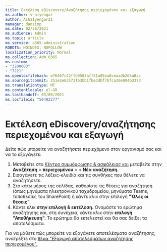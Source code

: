 ```yaml
---
title: Εκτέλεση eDiscovery/Αναζήτησης περιεχομένου και εξαγωγή
ms.author: v-aiyengar
author: AshaIyengar21
manager: dansimp
ms.date: 02/26/2021
ms.audience: Admin
ms.topic: article
ms.service: o365-administration
ROBOTS: NOINDEX, NOFOLLOW
localization_priority: Normal
ms.collection: Adm_O365
ms.custom:
- "3200003"
- "7221"
ms.openlocfilehash: e76467c42ffb9583aff51a05ea8ceaadb265a8ac
ms.sourcegitcommit: 251e2e82571fb3bb1fbe3dbf7bfca30e004b3373
ms.translationtype: MT
ms.contentlocale: el-GR
ms.lasthandoff: 03/05/2021
ms.locfileid: "50482277"
---
```

# <a name="perform-an-ediscoverycontent-search-and-export"></a>Εκτέλεση eDiscovery/αναζήτησης περιεχομένου και εξαγωγή

Δείτε πώς μπορείτε να αναζητήσετε περιεχόμενο στον οργανισμό σας και να το εξαγάγετε:

1. Μεταβείτε στο [Κέντρο συμμόρφωσης & ασφάλειας και](https://go.microsoft.com/fwlink/?linkid=2086958) μεταβείτε στην **Αναζήτηση**  >  **περιεχομένου**  >  **+ Νέα αναζήτηση.**
1. Εισαγάγετε τις λέξεις-κλειδιά και τις συνθήκες που θέλετε να αναζητήσετε.
1. Στο κάτω μέρος της σελίδας, καθορίστε τις θέσεις για αναζήτηση (όπως μηνύματα ηλεκτρονικού ταχυδρομείου, μηνύματα Teams, τοποθεσίες του SharePoint) ή κάντε κλικ στην επιλογή **"Όλες οι θέσεις".**
1. Κάντε κλικ **στην επιλογή & εκτέλεση.** Ονομάστε το ερώτημα αναζήτησης και, στη συνέχεια, κάντε κλικ στην **επιλογή "Αποθήκευση".** Το ερώτημα θα εκτελεστεί και θα σας δείξει τα αποτελέσματα.

Για να μάθετε πώς μπορείτε να εξαγάγετε αποτελέσματα αναζήτησης, ανατρέξτε στο [θέμα "Εξαγωγή αποτελεσμάτων αναζήτησης περιεχομένου".](https://go.microsoft.com/fwlink/?linkid=2102118)


